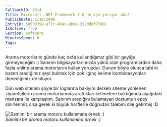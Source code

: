 ```yaml
---
FallbackID: 1914
Title: Microsoft .NET Framework 2.0 ne işe yarıyor abi?
PublishDate: 1/10/2008
EntryID: 58530399-a71c-404c-abde-322dd8f75901
IsActive: True
Section: software
MinutesSpent: 0
Tags: 
---
```

Arama motorlarını günde kaç defa kullandığımız gibi bir geyiğe
girmeyeceğim :) Sanırım bilgisayarlarımızda yüklü olan programlardan
daha fazla online arama motorlarını kullanıyoruzdur. Durum böyle olunca
tabi ki bazen aradığımız şeyi bulmak için çok ilginç kelime
kombinasyonları denediğimiz de oluyor.

Dün web sitemin şöyle bir loglarına bakiyim derken siteme yönlenen
ziyaretçilerin arama motorlarında arattıkları kelimelere baktığımda
aşağıdaki manzara ile karşılaştım. Sanırım aradığını bulamayan dostumun
epey sinirlenmiş olsa gerek ki büyük harflerle doğrudan talebini dile
getirmiş :D

![Samimi bir arama motoru kullanımına örnek
:)](http://cdn.daron.yondem.com/assets/1914/10012008.png)\
*Samimi bir arama motoru kullanımına örnek :)*


